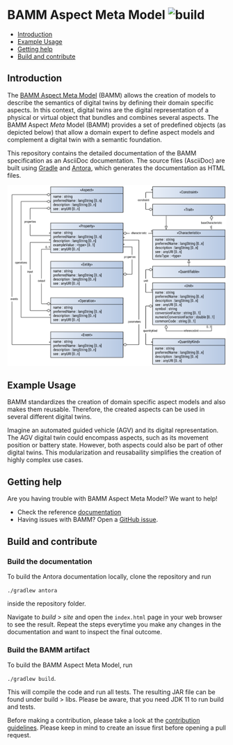 # BAMM Aspect Meta Model ![build](https://github.com/OpenManufacturingPlatform/sds-bamm-aspect-meta-model/actions/workflows/antora-build.yml/badge.svg)

- [Introduction](#introduction)
- [Example Usage](#example-usage)
- [Getting help](#getting-help)
- [Build and contribute](#build-and-contribute)

## Introduction
The [BAMM Aspect Meta Model](https://openmanufacturingplatform.github.io/sds-bamm-aspect-meta-model/bamm-specification/snapshot/index.html) (BAMM) allows the creation of models to describe the semantics of digital twins by defining their domain specific aspects.
In this context, digital twins are the digital representation of a physical or virtual object that bundles and combines several aspects.
The BAMM Aspect *Meta* Model (BAMM) provides a set of predefined objects (as depicted below) that allow a domain expert to define aspect models and complement a digital twin with a semantic foundation.

This repository contains the detailed documentation of the BAMM specification as an AsciiDoc documentation.
The source files (AsciiDoc) are built using [Gradle](https://gradle.org/) and [Antora](https://antora.org/), which generates the documentation as HTML files.

![BAMM Aspect Meta Model (BAMM) Elements](src/docs/modules/ROOT/images/aspect-meta-model.svg)

## Example Usage
BAMM standardizes the creation of domain specific aspect models and also makes them reusable.
Therefore, the created aspects can be used in several different digital twins.

Imagine an automated guided vehicle (AGV) and its digital representation.
The AGV digital twin could encompass aspects, such as its movement position or battery state.
However, both aspects could also be part of other digital twins.
This modularization and reusabaility simplifies the creation of highly complex use cases.

## Getting help
Are you having trouble with BAMM Aspect Meta Model? We want to help!

* Check the reference [documentation](https://openmanufacturingplatform.github.io/sds-bamm-aspect-meta-model/bamm-specification/snapshot/index.html)
* Having issues with BAMM? Open a [GitHub issue]( https://github.com/OpenManufacturingPlatform/sds-bamm-aspect-meta-model/issues).

## Build and contribute

### Build the documentation
To build the Antora documentation locally, clone the repository and run

```./gradlew antora```

inside the repository folder.

Navigate to *build* > *site* and open the `index.html` page in your web browser to see the result.
Repeat the steps everytime you make any changes in the documentation and want to inspect the final outcome.

### Build the BAMM artifact
To build the BAMM Aspect Meta Model, run

```./gradlew build```.

This will compile the code and run all tests. The resulting JAR file can be found under build > libs.
Please be aware, that you need JDK 11 to run build and tests.

Before making a contribution, please take a look at the [contribution guidelines](CONTRIBUTING.md).
Please keep in mind to create an issue first before opening a pull request.